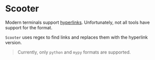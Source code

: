 # Scooter

Modern terminals support
[hyperlinks](https://sw.kovidgoyal.net/kitty/glossary/#term-hyperlinks).
Unfortunately, not all tools have support for the format.

`Scooter` uses regex to find links and replaces them with the hyperlink version.

> Currently, only `python` and `mypy` formats are supported.
